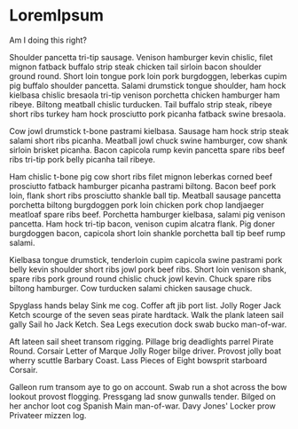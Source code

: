 # LoremIpsum

Am I doing this right?

Shoulder pancetta tri-tip sausage. Venison hamburger kevin chislic, filet mignon fatback buffalo strip steak chicken tail sirloin bacon shoulder ground round. Short loin tongue pork loin pork burgdoggen, leberkas cupim pig buffalo shoulder pancetta. Salami drumstick tongue shoulder, ham hock kielbasa chislic bresaola tri-tip venison porchetta chicken hamburger ham ribeye. Biltong meatball chislic turducken. Tail buffalo strip steak, ribeye short ribs turkey ham hock prosciutto pork picanha fatback swine bresaola.

Cow jowl drumstick t-bone pastrami kielbasa. Sausage ham hock strip steak salami short ribs picanha. Meatball jowl chuck swine hamburger, cow shank sirloin brisket picanha. Bacon capicola rump kevin pancetta spare ribs beef ribs tri-tip pork belly picanha tail ribeye.

Ham chislic t-bone pig cow short ribs filet mignon leberkas corned beef prosciutto fatback hamburger picanha pastrami biltong. Bacon beef pork loin, flank short ribs prosciutto shankle ball tip. Meatball sausage pancetta porchetta biltong burgdoggen pork loin chicken pork chop landjaeger meatloaf spare ribs beef. Porchetta hamburger kielbasa, salami pig venison pancetta. Ham hock tri-tip bacon, venison cupim alcatra flank. Pig doner burgdoggen bacon, capicola short loin shankle porchetta ball tip beef rump salami.

Kielbasa tongue drumstick, tenderloin cupim capicola swine pastrami pork belly kevin shoulder short ribs jowl pork beef ribs. Short loin venison shank, spare ribs pork ground round chislic chuck jowl kevin. Chuck spare ribs biltong hamburger. Cow turducken salami chicken sausage chuck.

Spyglass hands belay Sink me cog. Coffer aft jib port list. Jolly Roger Jack Ketch scourge of the seven seas pirate hardtack. Walk the plank lateen sail gally Sail ho Jack Ketch. Sea Legs execution dock swab bucko man-of-war.

Aft lateen sail sheet transom rigging. Pillage brig deadlights parrel Pirate Round. Corsair Letter of Marque Jolly Roger bilge driver. Provost jolly boat wherry scuttle Barbary Coast. Lass Pieces of Eight bowsprit starboard Corsair.

Galleon rum transom aye to go on account. Swab run a shot across the bow lookout provost flogging. Pressgang lad snow gunwalls tender. Bilged on her anchor loot cog Spanish Main man-of-war. Davy Jones' Locker prow Privateer mizzen log.

